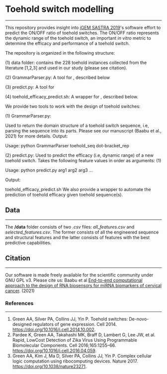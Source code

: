 # Toehold switch modelling
---
This repository provides insight into [iGEM SASTRA 2019](https://2019.igem.org/Team:SASTRA_Thanjavur)'s software effort to predict the ON/OFF ratio of toehold switches. The ON/OFF ratio represents the dynamic range of the toehold switch, an important *in vitro* metric to determine the efficacy and performance of a toehold switch.

The repository is organized in the following structure:

(1) data folder: contains the 228 toehold instances collected from the literature [1,2,3] and used in our study (please see citation). 

(2) GrammarParser.py: A tool for , described below

(3) predict.py: A tool for 

(4) toehold_efficacy_predict.sh: A wrapper for , described below.

We provide two tools to work with the design of toehold switches:

(1) GrammarParser.py:

Used to return the domain structure of a toehold switch sequence, i.e, parsing the sequence into its parts. Please see our manuscript (Baabu et al., 2021) for more details. 
Output:

Usage: 
python GrammarParser toehold_seq dot-bracket_rep

(2) predict.py:
Used to predict the efficacy (i.e, dynamic range) of a new toehold switch. Takes the following feature values in order as arguments:
(1) 

Usage:
 python predict.py arg1 arg2 arg3 ...

Output: 

toehold_efficacy_predict.sh
We also provide a wrapper to automate the prediction of toehold efficacy given toehold sequence(s).


## Data
---
The **/data** folder consists of two *.csv* files: *all_features.csv* and *selected_features.csv*.  The former consists of all the engineered sequence and structural features and the latter consists of features with the best predictive capabilities.

## Citation 
---
Our software is made freely available for the scientific community under GNU GPL v3. Please cite us:
Baabu et al [End-to-end computational approach to the design of RNA biosensors for miRNA biomarkers of cervical cancer](https://doi.org/10.1101/2021.07.09.451282). (2021) 

### References
---
1. Green AA, Silver PA, Collins JJ, Yin P. Toehold switches: De-novo-designed regulators of gene expression. Cell 2014. https://doi.org/10.1016/j.cell.2014.10.002. 
2.  Pardee K, Green AA, Takahashi MK, Braff D, Lambert G, Lee JW, et al. Rapid, LowCost Detection of Zika Virus Using Programmable Biomolecular Components. Cell
2016;165:1255–66. https://doi.org/10.1016/j.cell.2016.04.059.
3. Green AA, Kim J, Ma D, Silver PA, Collins JJ, Yin P. Complex cellular logic computation using ribocomputing devices. Nature 2017. https://doi.org/10.1038/nature23271.
